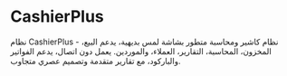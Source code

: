 # CashierPlus
نظام CashierPlus - نظام كاشير ومحاسبة متطور بشاشة لمس بديهية، يدعم البيع، المخزون، المحاسبة، التقارير، العملاء، والموردين. يعمل دون اتصال، يدعم الفواتير والباركود، مع تقارير متقدمة وتصميم عصري متجاوب.
